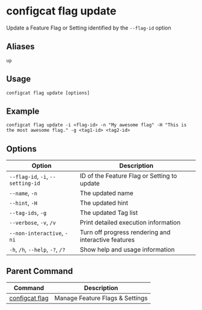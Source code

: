 # configcat flag update
Update a Feature Flag or Setting identified by the `--flag-id` option
## Aliases
`up`
## Usage
```
configcat flag update [options]
```
## Example
```
configcat flag update -i <flag-id> -n "My awesome flag" -H "This is the most awesome flag." -g <tag1-id> <tag2-id>
```
## Options
| Option | Description |
| ------ | ----------- |
| `--flag-id`, `-i`, `--setting-id` | ID of the Feature Flag or Setting to update |
| `--name`, `-n` | The updated name |
| `--hint`, `-H` | The updated hint |
| `--tag-ids`, `-g` | The updated Tag list |
| `--verbose`, `-v`, `/v` | Print detailed execution information |
| `--non-interactive`, `-ni` | Turn off progress rendering and interactive features |
| `-h`, `/h`, `--help`, `-?`, `/?` | Show help and usage information |
## Parent Command
| Command | Description |
| ------ | ----------- |
| [configcat flag](configcat-flag.md) | Manage Feature Flags & Settings |
